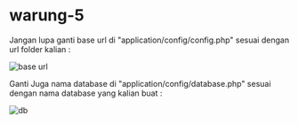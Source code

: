 # warung-5

Jangan lupa ganti base url di "application/config/config.php" sesuai dengan url folder kalian :

![base url](https://user-images.githubusercontent.com/52781339/145550974-cff61c57-6756-4831-9aa9-85d633bce0b1.png)


Ganti Juga nama database di "application/config/database.php" sesuai dengan nama database yang kalian buat :

![db](https://user-images.githubusercontent.com/52781339/145551408-f223acd7-f9a8-4832-a81e-24827c217737.png)
